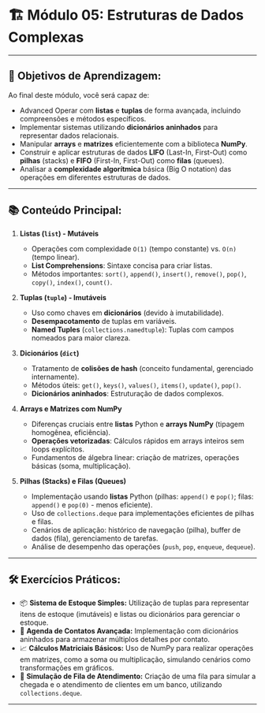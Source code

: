 # 🏗️ Módulo 05: Estruturas de Dados Complexas

---

## 🎯 Objetivos de Aprendizagem:

Ao final deste módulo, você será capaz de:

-   Advanced Operar com **listas** e **tuplas** de forma avançada, incluindo compreensões e métodos específicos.
-   Implementar sistemas utilizando **dicionários aninhados** para representar dados relacionais.
-   Manipular **arrays** e **matrizes** eficientemente com a biblioteca **NumPy**.
-   Construir e aplicar estruturas de dados **LIFO** (Last-In, First-Out) como **pilhas** (stacks) e **FIFO** (First-In, First-Out) como **filas** (queues).
-   Analisar a **complexidade algorítmica** básica (Big O notation) das operações em diferentes estruturas de dados.

---

## 📚 Conteúdo Principal:

1.  **Listas (`list`) - Mutáveis**
    * Operações com complexidade `O(1)` (tempo constante) vs. `O(n)` (tempo linear).
    * **List Comprehensions**: Sintaxe concisa para criar listas.
    * Métodos importantes: `sort()`, `append()`, `insert()`, `remove()`, `pop()`, `copy()`, `index()`, `count()`.

2.  **Tuplas (`tuple`) - Imutáveis**
    * Uso como chaves em **dicionários** (devido à imutabilidade).
    * **Desempacotamento** de tuplas em variáveis.
    * **Named Tuples** (`collections.namedtuple`): Tuplas com campos nomeados para maior clareza.

3.  **Dicionários (`dict`)**
    * Tratamento de **colisões de hash** (conceito fundamental, gerenciado internamente).
    * Métodos úteis: `get()`, `keys()`, `values()`, `items()`, `update()`, `pop()`.
    * **Dicionários aninhados**: Estruturação de dados complexos.

4.  **Arrays e Matrizes com NumPy**
    * Diferenças cruciais entre **listas** Python e **arrays NumPy** (tipagem homogênea, eficiência).
    * **Operações vetorizadas**: Cálculos rápidos em arrays inteiros sem loops explícitos.
    * Fundamentos de álgebra linear: criação de matrizes, operações básicas (soma, multiplicação).

5.  **Pilhas (Stacks) e Filas (Queues)**
    * Implementação usando **listas** Python (pilhas: `append()` e `pop()`; filas: `append()` e `pop(0)` - menos eficiente).
    * Uso de `collections.deque` para implementações eficientes de pilhas e filas.
    * Cenários de aplicação: histórico de navegação (pilha), buffer de dados (fila), gerenciamento de tarefas.
    * Análise de desempenho das operações (`push`, `pop`, `enqueue`, `dequeue`).

---

## 🛠️ Exercícios Práticos:

-   📦 **Sistema de Estoque Simples:** Utilização de tuplas para representar itens de estoque (imutáveis) e listas ou dicionários para gerenciar o estoque.
-   📇 **Agenda de Contatos Avançada:** Implementação com dicionários aninhados para armazenar múltiplos detalhes por contato.
-   📈 **Cálculos Matriciais Básicos:** Uso de NumPy para realizar operações em matrizes, como a soma ou multiplicação, simulando cenários como transformações em gráficos.
-   🏦 **Simulação de Fila de Atendimento:** Criação de uma fila para simular a chegada e o atendimento de clientes em um banco, utilizando `collections.deque`.

---